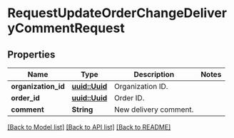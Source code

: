 # RequestUpdateOrderChangeDeliveryCommentRequest

## Properties

Name | Type | Description | Notes
------------ | ------------- | ------------- | -------------
**organization_id** | [**uuid::Uuid**](uuid::Uuid.md) | Organization ID. | 
**order_id** | [**uuid::Uuid**](uuid::Uuid.md) | Order ID. | 
**comment** | **String** | New delivery comment. | 

[[Back to Model list]](../README.md#documentation-for-models) [[Back to API list]](../README.md#documentation-for-api-endpoints) [[Back to README]](../README.md)


